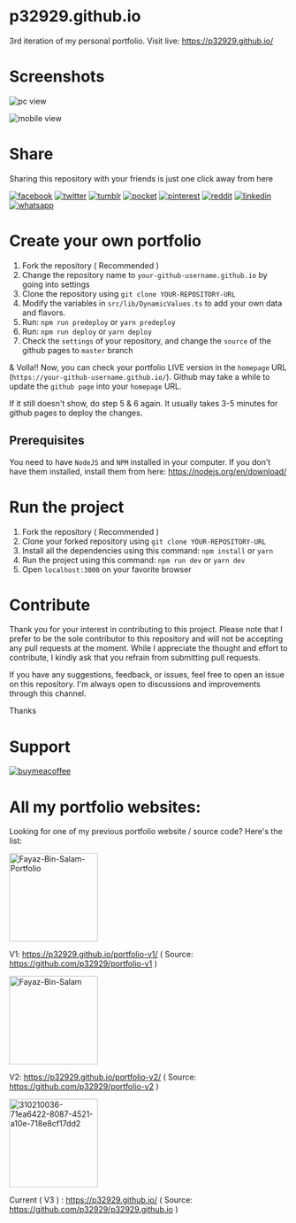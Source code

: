 # p32929.github.io

3rd iteration of my personal portfolio. Visit live: https://p32929.github.io/

# Screenshots

![pc view](https://github.com/p32929/p32929.github.io/assets/6418354/71ea6422-8087-4521-a10e-718e8cf17dd2)

![mobile view](https://github.com/p32929/p32929.github.io/assets/6418354/955c4436-e85c-468a-b622-29d76f188f9f)

# Share

Sharing this repository with your friends is just one click away from here

[![facebook](https://user-images.githubusercontent.com/6418354/179013321-ac1d1452-0689-493f-9066-940cf2302b6e.png)](https://www.facebook.com/sharer/sharer.php?u=https://github.com/p32929/p32929.github.io/)
[![twitter](https://user-images.githubusercontent.com/6418354/179013351-7d8d6d1c-4ce2-46ab-bef8-4c4765a1b888.png)](https://twitter.com/intent/tweet?url=https://github.com/p32929/p32929.github.io/)
[![tumblr](https://user-images.githubusercontent.com/6418354/179013343-3111f55a-3b90-40c7-8487-9777348672b0.png)](https://www.tumblr.com/share?v=3&u=https://github.com/p32929/p32929.github.io/)
[![pocket](https://user-images.githubusercontent.com/6418354/179013334-b095c45f-becf-49f4-9ee1-5a731a9b1f85.png)](https://getpocket.com/save?url=https://github.com/p32929/p32929.github.io/)
[![pinterest](https://user-images.githubusercontent.com/6418354/179013331-44cd9206-11b1-4b65-becb-5863b61c828f.png)](https://pinterest.com/pin/create/button/?url=https://github.com/p32929/p32929.github.io/)
[![reddit](https://user-images.githubusercontent.com/6418354/179013338-7416ae3f-73ba-4522-86e1-1374d7082d22.png)](https://www.reddit.com/submit?url=https://github.com/p32929/p32929.github.io/)
[![linkedin](https://user-images.githubusercontent.com/6418354/179013327-ca7b7102-1da8-4b1c-858f-1a6e5f21bd70.png)](https://www.linkedin.com/shareArticle?mini=true&url=https://github.com/p32929/p32929.github.io/)
[![whatsapp](https://user-images.githubusercontent.com/6418354/179013353-f477fa0b-3e6f-4138-a357-c9991b23ff88.png)](https://api.whatsapp.com/send?text=https://github.com/p32929/p32929.github.io/)

# Create your own portfolio

1. Fork the repository ( Recommended )
2. Change the repository name to `your-github-username.github.io` by going into settings
3. Clone the repository using `git clone YOUR-REPOSITORY-URL`
4. Modify the variables in `src/lib/DynamicValues.ts` to add your own data and flavors.
5. Run: `npm run predeploy` or `yarn predeploy`
6. Run: `npm run deploy` or `yarn deploy`
7. Check the `settings` of your repository, and change the `source` of the github pages to `master` branch

& Volla!! Now, you can check your portfolio LIVE version in the `homepage` URL (`https://your-github-username.github.io/`). Github may take a while to update the `github page` into your `homepage` URL.

If it still doesn't show, do step 5 & 6 again. It usually takes 3-5 minutes for github pages to deploy the changes.

## Prerequisites
You need to have `NodeJS` and `NPM` installed in your computer.
If you don't have them installed, install them from here: https://nodejs.org/en/download/

# Run the project

1. Fork the repository ( Recommended )
2. Clone your forked repository using `git clone YOUR-REPOSITORY-URL`
3. Install all the dependencies using this command:
   `npm install` or `yarn`
4. Run the project using this command:
   `npm run dev` or `yarn dev`
5. Open `localhost:3000` on your favorite browser

# Contribute

Thank you for your interest in contributing to this project. Please note that I prefer to be the sole contributor to this repository and will not be accepting any pull requests at the moment. While I appreciate the thought and effort to contribute, I kindly ask that you refrain from submitting pull requests.

If you have any suggestions, feedback, or issues, feel free to open an issue on this repository. I'm always open to discussions and improvements through this channel.

Thanks

# Support

[![buymeacoffee](https://www.buymeacoffee.com/assets/img/guidelines/download-assets-sm-1.svg)](https://www.buymeacoffee.com/p32929)

# All my portfolio websites:

Looking for one of my previous portfolio website / source code? Here's the list:

<a href="https://ibb.co/yhLM7qV"><img src="https://i.ibb.co/q0b4Vpx/Fayaz-Bin-Salam-Portfolio.png" alt="Fayaz-Bin-Salam-Portfolio" border="0" height="160px" /></a>

V1: https://p32929.github.io/portfolio-v1/ ( Source: https://github.com/p32929/portfolio-v1 )

<a href="https://ibb.co/g4zjz6s"><img src="https://i.ibb.co/bbzWz7p/Fayaz-Bin-Salam.png" alt="Fayaz-Bin-Salam" border="0" height="160px" /></a>

V2: https://p32929.github.io/portfolio-v2/ ( Source: https://github.com/p32929/portfolio-v2 )

<a href="https://ibb.co/R2XJrK0"><img src="https://i.ibb.co/kKLPbT8/310210036-71ea6422-8087-4521-a10e-718e8cf17dd2.png" alt="310210036-71ea6422-8087-4521-a10e-718e8cf17dd2" border="0" height="160px" /></a>

Current ( V3 ) : https://p32929.github.io/ ( Source: https://github.com/p32929/p32929.github.io )